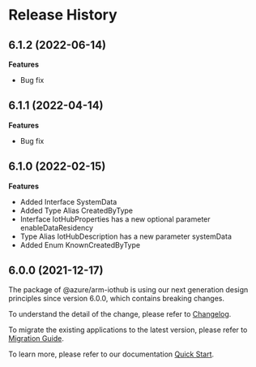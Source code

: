 # Release History

## 6.1.2 (2022-06-14)

**Features**

- Bug fix

## 6.1.1 (2022-04-14)

**Features**

- Bug fix

## 6.1.0 (2022-02-15)

**Features**

- Added Interface SystemData
- Added Type Alias CreatedByType
- Interface IotHubProperties has a new optional parameter enableDataResidency
- Type Alias IotHubDescription has a new parameter systemData
- Added Enum KnownCreatedByType

## 6.0.0 (2021-12-17)

The package of @azure/arm-iothub is using our next generation design principles since version 6.0.0, which contains breaking changes.

To understand the detail of the change, please refer to [Changelog](https://aka.ms/js-track2-changelog).

To migrate the existing applications to the latest version, please refer to [Migration Guide](https://aka.ms/js-track2-migration-guide).

To learn more, please refer to our documentation [Quick Start](https://aka.ms/js-track2-quickstart).
